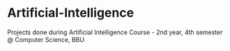 # Artificial-Intelligence
Projects done during Artificial Intelligence Course - 2nd year, 4th semester @ Computer Science, BBU 
